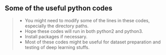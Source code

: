 Some of the useful python codes
-------------------------------
> - You might need to modify some of the lines in these codes, especially the directory paths.
> - Hope these codes will run in both python2 and python3.
> - Install packages if necessary.
> - Most of these codes might be useful for dataset preparation and testing of deep learning stuffs.
